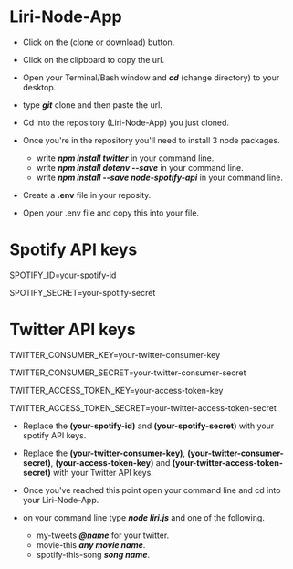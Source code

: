 # Liri-Node-App

* Click on the (clone or download) button.

* Click on the clipboard to copy the url.

* Open your Terminal/Bash window and __*cd*__ (change directory) to your desktop.

* type __*git*__ clone and then paste the url.

* Cd into the repository (Liri-Node-App) you just cloned.

* Once you're in the repository you'll need to install 3 node packages.  
    * write __*npm install twitter*__ in your command line.
    * write __*npm install dotenv --save*__ in your command line.
    * write __*npm install --save node-spotify-api*__ in your command line.

* Create a __.env__ file in your reposity.

* Open your .env file and copy this into your file.

# Spotify API keys

SPOTIFY_ID=your-spotify-id

SPOTIFY_SECRET=your-spotify-secret

# Twitter API keys

TWITTER_CONSUMER_KEY=your-twitter-consumer-key

TWITTER_CONSUMER_SECRET=your-twitter-consumer-secret

TWITTER_ACCESS_TOKEN_KEY=your-access-token-key

TWITTER_ACCESS_TOKEN_SECRET=your-twitter-access-token-secret

* Replace the __(your-spotify-id)__ and __(your-spotify-secret)__ with your 
    spotify API keys.

* Replace the __(your-twitter-consumer-key)__, __(your-twitter-consumer-secret)__, 
    __(your-access-token-key)__ and __(your-twitter-access-token-secret)__ with your
    Twitter API keys.

* Once you've reached this point open your command line and cd into your Liri-Node-App.

* on your command line type __*node liri.js*__ and one of the following.
    * my-tweets __*@name*__ for your twitter.
    * movie-this __*any movie name*__.
    * spotify-this-song __*song name*__.